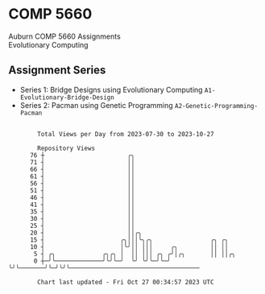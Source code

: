 # COMP 5660
Auburn COMP 5660 Assignments  
Evolutionary Computing

## Assignment Series
- Series 1: Bridge Designs using Evolutionary Computing `A1-Evolutionary-Bridge-Design`
- Series 2: Pacman using Genetic Programming `A2-Genetic-Programming-Pacman`

```

        Total Views per Day from 2023-07-30 to 2023-10-27

        Repository Views
      76 ┼                       ╭╮
      71 ┤                       ││
      66 ┤                       ││
      61 ┤                       ││
      56 ┤                       ││
      51 ┤                       ││
      46 ┤                       ││
      41 ┤                       ││
      35 ┤                       ││
      30 ┤                       ││
      25 ┤                       ││
      20 ┤                       ││╭╮
      15 ┤                     ╭╮│││╰╮╭╮                ╭╮ ╭╮
      10 ┤                     │╰╯││ │││     ╭╮         ││ ││
       5 ┤ ╭╮             ╭╮╭╮ │  ││ │││ ╭╮ ╭╯│╭╮       ││ ││╭╮
       0 ┼─╯╰─────────────╯╰╯╰─╯  ╰╯ ╰╯╰─╯╰─╯ ╰╯╰───────╯╰─╯╰╯╰────────────────────────────────────

        Chart last updated - Fri Oct 27 00:34:57 2023 UTC
        
```
